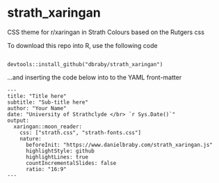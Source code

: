 # strath_xaringan
CSS theme for r/xaringan in Strath Colours based on the Rutgers css

To download this repo into R, use the following code

```

devtools::install_github("dbraby/strath_xaringan")

```
...and inserting the code below into to the YAML front-matter
```
---
title: "Title here"
subtitle: "Sub-title here"
author: "Your Name"
date: "University of Strathclyde </br> `r Sys.Date()`"
output:
  xaringan::moon_reader:
    css: ["strath.css", "strath-fonts.css"]
    nature:
      beforeInit: "https://www.danielbraby.com/strath_xaringan.js"
      highlightStyle: github
      highlightLines: true
      countIncrementalSlides: false
      ratio: "16:9"
---
```
